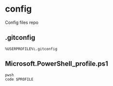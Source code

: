 # config
Config files repo

## .gitconfig
`%USERPROFILE%\.gitconfig`

## Microsoft.PowerShell_profile.ps1
```
pwsh
code $PROFILE
```
